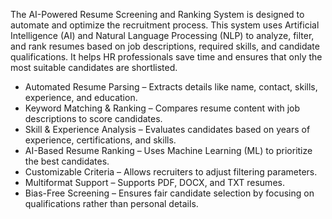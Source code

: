 The AI-Powered Resume Screening and Ranking System is designed to automate and optimize the recruitment process. This system uses Artificial Intelligence (AI) and Natural Language Processing (NLP) to analyze, filter, and rank resumes based on job descriptions, required skills, and candidate qualifications. It helps HR professionals save time and ensures that only the most suitable candidates are shortlisted.
* Automated Resume Parsing – Extracts details like name, contact, skills, experience, and education.
* Keyword Matching & Ranking – Compares resume content with job descriptions to score candidates.
* Skill & Experience Analysis – Evaluates candidates based on years of experience, certifications, and skills.
* AI-Based Resume Ranking – Uses Machine Learning (ML) to prioritize the best candidates.
* Customizable Criteria – Allows recruiters to adjust filtering parameters.
* Multiformat Support – Supports PDF, DOCX, and TXT resumes.
* Bias-Free Screening – Ensures fair candidate selection by focusing on qualifications rather than personal details.
